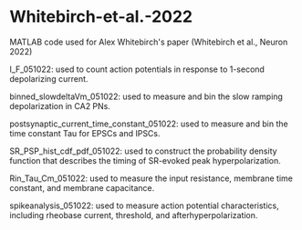 # Whitebirch-et-al.-2022
MATLAB code used for Alex Whitebirch's paper (Whitebirch et al., Neuron 2022)

I_F_051022: used to count action potentials in response to 1-second depolarizing current. 

binned_slowdeltaVm_051022: used to measure and bin the slow ramping depolarization in CA2 PNs.

postsynaptic_current_time_constant_051022: used to measure and bin the time constant Tau for EPSCs and IPSCs.

SR_PSP_hist_cdf_pdf_051022: used to construct the probability density function that describes the timing of SR-evoked peak hyperpolarization.

Rin_Tau_Cm_051022: used to measure the input resistance, membrane time constant, and membrane capacitance. 

spikeanalysis_051022: used to measure action potential characteristics, including rheobase current, threshold, and afterhyperpolarization.
